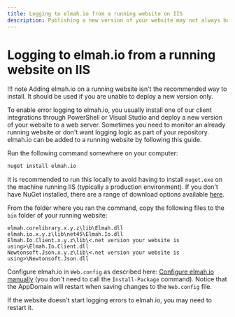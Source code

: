 ```yaml
---
title: Logging to elmah.io from a running website on IIS
description: Publishing a new version of your website may not always be an option when wanting to monitor errors. Learn about how to add elmah.io at runtime.
---
```


# Logging to elmah.io from a running website on IIS

!!! note
    Adding elmah.io on a running website isn't the recommended way to install. It should be used if you are unable to deploy a new version only.

To enable error logging to elmah.io, you usually install one of our client integrations through PowerShell or Visual Studio and deploy a new version of your website to a web server. Sometimes you need to monitor an already running website or don't want logging logic as part of your repository. elmah.io can be added to a running website by following this guide.

Run the following command somewhere on your computer:

```ps
nuget install elmah.io
```

It is recommended to run this locally to avoid having to install `nuget.exe` on the machine running IIS (typically a production environment). If you don't have NuGet installed, there are a range of download options available <a href="https://learn.microsoft.com/en-us/nuget/install-nuget-client-tools" target="_blank" rel="noopener noreferrer nofollow">here</a>.

From the folder where you ran the command, copy the following files to the `bin` folder of your running website:

```
elmah.corelibrary.x.y.z\lib\Elmah.dll
elmah.io.x.y.z\lib\net45\Elmah.Io.dll
Elmah.Io.Client.x.y.z\lib\<.net version your website is using>\Elmah.Io.Client.dll
Newtonsoft.Json.x.y.z\lib\<.net version your website is using>\Newtonsoft.Json.dll
```

Configure elmah.io in `Web.config` as described here: [Configure elmah.io manually](configure-elmah-io-manually.md) (you don't need to call the `Install-Package` command). Notice that the AppDomain will restart when saving changes to the `Web.config` file.

If the website doesn't start logging errors to elmah.io, you may need to restart it.